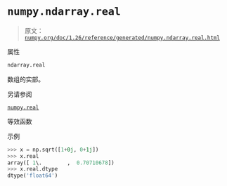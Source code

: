# `numpy.ndarray.real`

> 原文：[`numpy.org/doc/1.26/reference/generated/numpy.ndarray.real.html`](https://numpy.org/doc/1.26/reference/generated/numpy.ndarray.real.html)

属性

```py
ndarray.real
```

数组的实部。

另请参阅

[`numpy.real`](https://numpy.org/doc/1.26/reference/generated/numpy.ndarray.real.html)

等效函数

示例

```py
>>> x = np.sqrt([1+0j, 0+1j])
>>> x.real
array([ 1\.        ,  0.70710678])
>>> x.real.dtype
dtype('float64') 
```
